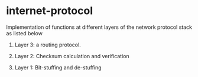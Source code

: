 # internet-protocol

Implementation of functions at different layers of the network protocol stack as listed below

1. Layer 3: a routing protocol.

2. Layer 2: Checksum calculation and verification

3. Layer 1: Bit-stuffing and de-stuffing
